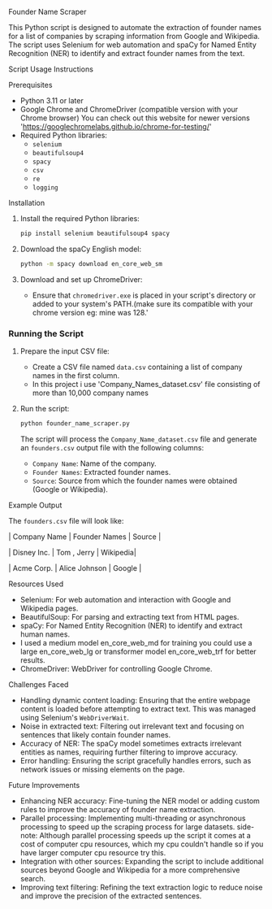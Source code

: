 Founder Name Scraper

This Python script is designed to automate the extraction of founder names for a list of companies by scraping information from Google and Wikipedia. The script uses Selenium for web automation and spaCy for Named Entity Recognition (NER) to identify and extract founder names from the text.

Script Usage Instructions

Prerequisites

- Python 3.11 or later
- Google Chrome and ChromeDriver (compatible version with your Chrome browser)
  You can check out this website for newer versions 'https://googlechromelabs.github.io/chrome-for-testing/'
- Required Python libraries:
  - `selenium`
  - `beautifulsoup4`
  - `spacy`
  - `csv`
  - `re`
  - `logging`

Installation

1. Install the required Python libraries:
   ```bash
   pip install selenium beautifulsoup4 spacy
   ```

2. Download the spaCy English model:
   ```bash
   python -m spacy download en_core_web_sm
   ```

3. Download and set up ChromeDriver:
   - Ensure that `chromedriver.exe` is placed in your script's directory or added to your system's PATH.(make sure its compatible with your chrome version eg: mine was 128.'

### Running the Script

1. Prepare the input CSV file:
   - Create a CSV file named `data.csv` containing a list of company names in the first column.
   - In this project i use 'Company_Names_dataset.csv' file consisting of more than 10,000 company names

2. Run the script:
   ```bash
   python founder_name_scraper.py
   ```

   The script will process the `Company_Name_dataset.csv` file and generate an `founders.csv` output file with the following columns:
   - `Company Name`: Name of the company.
   - `Founder Names`: Extracted founder names.
   - `Source`: Source from which the founder names were obtained (Google or Wikipedia).

Example Output

The `founders.csv` file will look like:

| Company Name | Founder Names       | Source   |

| Disney Inc. | Tom , Jerry  | Wikipedia|

| Acme Corp.   | Alice Johnson        | Google   |

 Resources Used

- Selenium: For web automation and interaction with Google and Wikipedia pages.
- BeautifulSoup: For parsing and extracting text from HTML pages.
- spaCy: For Named Entity Recognition (NER) to identify and extract human names.
- I used a medium model en_core_web_md for training you could use a large en_core_web_lg or transformer model en_core_web_trf for better results.
- ChromeDriver: WebDriver for controlling Google Chrome.

Challenges Faced

- Handling dynamic content loading: Ensuring that the entire webpage content is loaded before attempting to extract text. This was managed using Selenium's `WebDriverWait`.
- Noise in extracted text: Filtering out irrelevant text and focusing on sentences that likely contain founder names.
- Accuracy of NER: The spaCy model sometimes extracts irrelevant entities as names, requiring further filtering to improve accuracy.
- Error handling: Ensuring the script gracefully handles errors, such as network issues or missing elements on the page.

Future Improvements

- Enhancing NER accuracy: Fine-tuning the NER model or adding custom rules to improve the accuracy of founder name extraction.
- Parallel processing: Implementing multi-threading or asynchronous processing to speed up the scraping process for large datasets.
  side-note: Although parallel processing speeds up the script it comes at a cost of computer cpu resources, which my cpu couldn't handle so if you have larger computer cpu resource try this.
- Integration with other sources: Expanding the script to include additional sources beyond Google and Wikipedia for a more comprehensive search.
- Improving text filtering: Refining the text extraction logic to reduce noise and improve the precision of the extracted sentences.


